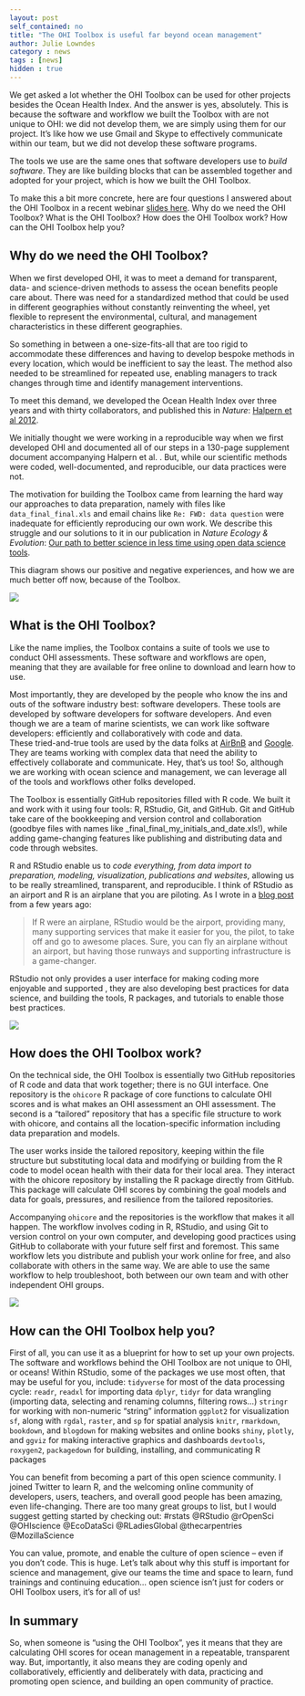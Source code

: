```yaml
---
layout: post
self_contained: no
title: "The OHI Toolbox is useful far beyond ocean management"
author: Julie Lowndes
category : news 
tags : [news]
hidden : true
---
```


We get asked a lot whether the OHI Toolbox can be used for other projects besides the Ocean Health Index. And the answer is yes, absolutely. This is because the software and workflow we built the Toolbox with are not unique to OHI: we did not develop them, we are simply using them for our project. It’s like how we use  Gmail and Skype to effectively communicate within our team, but we did not develop these software programs. 

The tools we use are the same ones that software developers use to *build software*. They are like building blocks that can be assembled together and adopted for your project, which is how we  built the OHI Toolbox. 

To make this a bit more concrete, here are four questions I answered about the OHI Toolbox in a recent webinar [slides here](https://docs.google.com/presentation/d/1WKzbvF-XQl3lGzEc44fp8azssod9BcY2wMaAO0ZhFmk/edit).
Why do we need the OHI Toolbox?
What is the OHI Toolbox?
How does the OHI Toolbox work?
How can the OHI Toolbox help you?

## Why do we need the OHI Toolbox?

When we first developed OHI, it was to meet a demand for transparent, data- and science-driven methods to assess the ocean benefits people care about. There was need for a standardized method that could be used in different geographies without constantly reinventing the wheel, yet flexible to represent the environmental, cultural, and management characteristics in these different geographies. 

So something in between a one-size-fits-all that are too rigid to accommodate these differences and having to develop bespoke methods in every location, which would be inefficient to say the least. The method also needed to be streamlined for repeated use, enabling managers to track changes through time and identify management interventions. 

To meet this demand, we developed the Ocean Health Index over three years and with thirty collaborators, and published this in *Nature*: [Halpern et al 2012]().

We initially thought we were working in a reproducible way when we first developed OHI and documented all of our steps in a 130-page supplement document accompanying Halpern et al. . But, while our scientific methods were coded, well-documented, and reproducible, our data practices were not.

The motivation for building the Toolbox came from learning the hard way our approaches to data preparation, namely with files like `data_final_final.xls` and email chains like `Re: FWD: data question` were inadequate for efficiently reproducing our own work. We describe this struggle and our solutions to it in our publication in *Nature Ecology & Evolution*: [Our path to better science in less time using open data science tools](https://www.nature.com/articles/s41559-017-0160). 

This diagram shows our positive and negative experiences, and how we are much better off now, because of the Toolbox.


![](https://docs.google.com/drawings/d/1xBkkmUmlK4DE9YUMCCo3fx07FwSgsBy4kaQWJ-q07y4/edit)

## What is the OHI Toolbox?

Like the name implies, the Toolbox contains a suite of tools we use to conduct OHI assessments. These software and workflows are open, meaning that they are available for free online to download and learn how to use. 

Most importantly, they are developed by the people who know the ins and outs of the software industry best: software developers. These tools are developed by software developers for software developers. And even though we are a team of marine scientists, we can work like software developers: efficiently and collaboratively with code and data.  
These tried-and-true tools are used by the data folks at [AirBnB](https://medium.com/airbnb-engineering/using-r-packages-and-education-to-scale-data-science-at-airbnb-906faa58e12d) and [Google](http://blog.revolutionanalytics.com/2011/08/google-r-effective-ads.html). They are teams working with complex data that need the ability to effectively collaborate and communicate. Hey, that’s us too! So, although we are working with ocean science and management, we can leverage all of the tools and workflows other folks developed. 

The Toolbox is essentially GitHub repositories filled with R code. We built it and work with it using four tools: R, RStudio, Git, and GitHub. Git and GitHub take care of the bookkeeping and version control and collaboration (goodbye files with names like _final_final_my_initials_and_date.xls!), while adding game-changing features like publishing and distributing data and code through websites. 

R and RStudio enable us to *code everything, from data import to preparation, modeling, visualization, publications and websites*, allowing us to be really streamlined, transparent, and reproducible. I think of RStudio as an airport and R is an airplane that you are piloting. As I wrote in a [blog post](http://jules32.github.io/resources/RStudio_intro/) from a few years ago: 

> If R were an airplane, RStudio would be the airport, providing many, many supporting services that make it easier for you, the pilot, to take off and go to awesome places. Sure, you can fly an airplane without an airport, but having those runways and supporting infrastructure is a game-changer. 

RStudio not only provides a user interface for making coding more enjoyable and supported , they are also developing best practices for data science, and building the tools, R packages, and tutorials to enable those best practices. 


![](https://docs.google.com/drawings/d/e/2PACX-1vT7L6d55Yu0Di4nbfvNJceWUhvc5oHXcR9c0_7tVZAaoOnjVd1n_9Vus5opk_EPh9Oy8tXD_eJiwcXu/pub?w=960&h=624)

## How does the OHI Toolbox work? 

On the technical side, the OHI Toolbox is essentially two GitHub repositories of R code and data that work together; there is no GUI interface. One repository is the `ohicore` R package of core functions to calculate OHI scores and is what makes an OHI assessment an OHI assessment. The second is a “tailored” repository that has a specific file structure to work with ohicore, and contains all the location-specific information including data preparation and models. 

The user works inside the tailored repository, keeping within the file structure but substituting local data and modifying or building from the R code to model ocean health with their data for their local area. They interact with the ohicore repository by installing the R package directly from GitHub. This package will calculate OHI scores by combining the goal models and data for goals, pressures, and resilience from the tailored repositories.

Accompanying `ohicore` and the repositories is the workflow that makes it all happen.
The workflow involves coding in R, RStudio, and using Git to version control on your own computer, and developing good practices using GitHub to collaborate with your future self first and foremost. This same workflow lets you distribute and publish your work online for free, and also collaborate with others in the same way. We are able to use the same workflow to help troubleshoot, both between our own team and with other independent OHI groups. 


![](https://docs.google.com/drawings/d/e/2PACX-1vRFV6o0zfZ9zKUbXmtDcmFphWu2twTrLYTjrHGDB7C4M0SqV8RI5mcBNTcFMFuZpbyBTXLeW3P8Cusq/pub?w=960&h=720)



## How can the OHI Toolbox help you? 

First of all, you can use it as a blueprint for how to set up your own projects. The software and workflows behind the OHI Toolbox are not unique to OHI, or oceans! Within RStudio, some of the packages we use most often, that may be useful for you, include:
`tidyverse` for most of the data processing cycle: 
`readr`, `readxl` for importing data
`dplyr`, `tidyr` for data wrangling (importing data, selecting and renaming columns, filtering rows…)
`stringr` for working with non-numeric “string” information
`ggplot2` for visualization
`sf`, along with `rgdal`, `raster`, and `sp` for spatial analysis
`knitr`, `rmarkdown`, `bookdown`, and `blogdown` for making websites and online books
`shiny`, `plotly`, and `ggviz` for making interactive graphics and dashboards
`devtools`, `roxygen2`, `packagedown` for building, installing, and communicating R packages


You can benefit from becoming a part of this open science community. I joined Twitter to learn R, and the welcoming online community of developers, users, teachers, and overall good people has been amazing, even life-changing. There are too many great groups to list, but I would suggest getting started by checking out: 
#rstats
@RStudio
@rOpenSci
@OHIscience
@EcoDataSci
@RLadiesGlobal
@thecarpentries
@MozillaScience

You can value, promote, and enable the culture of open science – even if you don’t code. This is huge. Let’s talk about why this stuff is important for science and management, give our teams the time and space to learn, fund trainings and continuing education… open science isn’t just for coders or OHI Toolbox users, it’s for all of us!

## In summary

So, when someone is “using the OHI Toolbox”, yes it means that they are calculating OHI scores for ocean management in a repeatable, transparent way. But, importantly, it also means they are coding openly and collaboratively, efficiently and deliberately with data, practicing and promoting open science, and building an open community of practice. 
